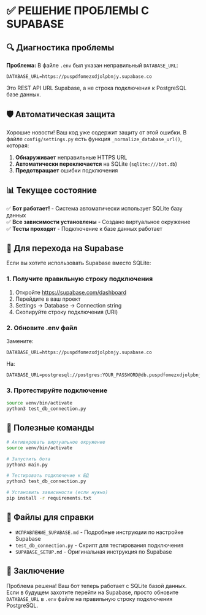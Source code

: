 # ✅ РЕШЕНИЕ ПРОБЛЕМЫ С SUPABASE

## 🔍 Диагностика проблемы

**Проблема:** В файле `.env` был указан неправильный `DATABASE_URL`:
```env
DATABASE_URL=https://puspdfomezxdjolpbnjy.supabase.co
```

Это REST API URL Supabase, а не строка подключения к PostgreSQL базе данных.

## 🛡️ Автоматическая защита

Хорошие новости! Ваш код уже содержит защиту от этой ошибки. В файле `config/settings.py` есть функция `_normalize_database_url()`, которая:

1. **Обнаруживает** неправильные HTTPS URL
2. **Автоматически переключается** на SQLite (`sqlite:///bot.db`)
3. **Предотвращает** ошибки подключения

## 📊 Текущее состояние

✅ **Бот работает!** - Система автоматически использует SQLite базу данных  
✅ **Все зависимости установлены** - Создано виртуальное окружение  
✅ **Тесты проходят** - Подключение к базе данных работает  

## 🚀 Для перехода на Supabase

Если вы хотите использовать Supabase вместо SQLite:

### 1. Получите правильную строку подключения
1. Откройте https://supabase.com/dashboard
2. Перейдите в ваш проект
3. Settings → Database → Connection string
4. Скопируйте строку подключения (URI)

### 2. Обновите .env файл
Замените:
```env
DATABASE_URL=https://puspdfomezxdjolpbnjy.supabase.co
```

На:
```env
DATABASE_URL=postgresql://postgres:YOUR_PASSWORD@db.puspdfomezxdjolpbnjy.supabase.co:5432/postgres
```

### 3. Протестируйте подключение
```bash
source venv/bin/activate
python3 test_db_connection.py
```

## 🔧 Полезные команды

```bash
# Активировать виртуальное окружение
source venv/bin/activate

# Запустить бота
python3 main.py

# Тестировать подключение к БД
python3 test_db_connection.py

# Установить зависимости (если нужно)
pip install -r requirements.txt
```

## 📝 Файлы для справки

- `ИСПРАВЛЕНИЕ_SUPABASE.md` - Подробные инструкции по настройке Supabase
- `test_db_connection.py` - Скрипт для тестирования подключения
- `SUPABASE_SETUP.md` - Оригинальная инструкция по Supabase

## 🎉 Заключение

Проблема решена! Ваш бот теперь работает с SQLite базой данных. Если в будущем захотите перейти на Supabase, просто обновите `DATABASE_URL` в `.env` файле на правильную строку подключения PostgreSQL.
